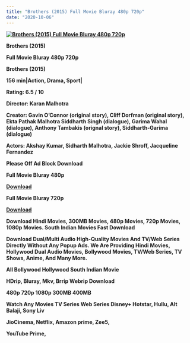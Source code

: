 ```yaml
---
title: "Brothers (2015) Full Movie Bluray 480p 720p"
date: "2020-10-06"
---
```


[**![Brothers (2015) Full Movie Bluray 480p 720p ](https://1.bp.blogspot.com/-mdSqH_tlIGA/XywUEfcP4tI/AAAAAAAAEQM/WU8EsRQGw9QcNCGYyy1vXwZtP8K7PaNuACLcBGAsYHQ/s1600/6UL4Vm7VvMQw.webp "Brothers (2015) Full Movie Bluray 480p 720p ")**](https://1.bp.blogspot.com/-mdSqH_tlIGA/XywUEfcP4tI/AAAAAAAAEQM/WU8EsRQGw9QcNCGYyy1vXwZtP8K7PaNuACLcBGAsYHQ/s1600/6UL4Vm7VvMQw.webp)

 **Brothers (2015)**

**Full Movie Bluray 480p 720p** 

**Brothers (2015)**

**156 min|Action, Drama, Sport|**

**Rating: 6.5 / 10** 

**Director: Karan Malhotra**

**Creator: Gavin O’Connor (original story), Cliff Dorfman (original story), Ekta Pathak Malhotra Siddharth Singh (dialogue), Garima Wahal (dialogue), Anthony Tambakis (orignal story), Siddharth-Garima (dialogue)**

**Actors: Akshay Kumar, Sidharth Malhotra, Jackie Shroff, Jacqueline Fernandez**

**Please Off Ad Block Download**

 **Full Movie Bluray 480p** 

**[Download](https://myglinks.xyz/8541)** 

 **Full Movie Bluray 720p** 

**[Download](https://myglinks.xyz/8542)** 

 **Download Hindi Movies, 300MB Movies, 480p Movies, 720p Movies, 1080p Movies. South Indian Movies Fast Download**

**Download Dual/Multi Audio High-Quality Movies And TV/Web Series Directly Without Any Popup Ads. We Are Providing Hindi Movies, Hollywood Dual Audio Movies, Bollywood Movies, TV/Web Series, TV Shows, Anime, And Many More.**

**All Bollywood Hollywood South Indian Movie**

**HDrip, Bluray, Mkv, Brrip Webrip Download**

**480p 720p 1080p 300MB 400MB** 

**Watch Any Movies TV Series Web Series Disney+ Hotstar, Hullu, Alt Balaji, Sony Liv**

**JioCinema, Netflix, Amazon prime, Zee5,**

**YouTube Prime,**

